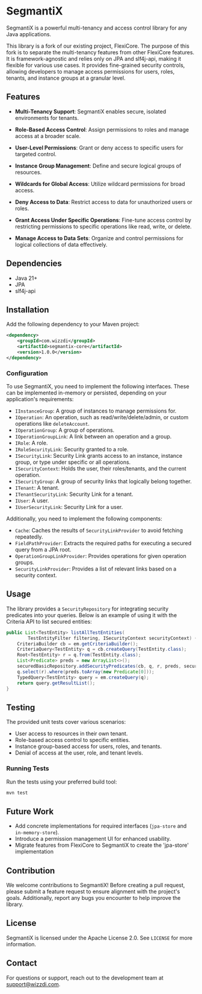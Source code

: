 # SegmantiX

SegmantiX is a powerful multi-tenancy and access control library for any Java applications.

This library is a fork of our existing project, FlexiCore. The purpose of this fork is to separate the multi-tenancy features from other FlexiCore features. It is framework-agnostic and relies only on JPA and slf4j-api, making it flexible for various use cases. It provides fine-grained security controls, allowing developers to manage access permissions for users, roles, tenants, and instance groups at a granular level.


## Features

- **Multi-Tenancy Support**: SegmantiX enables secure, isolated environments for tenants.

- **Role-Based Access Control**: Assign permissions to roles and manage access at a broader scale.

- **User-Level Permissions**: Grant or deny access to specific users for targeted control.

- **Instance Group Management**: Define and secure logical groups of resources.

- **Wildcards for Global Access**: Utilize wildcard permissions for broad access.

- **Deny Access to Data**: Restrict access to data for unauthorized users or roles.

- **Grant Access Under Specific Operations**: Fine-tune access control by restricting permissions to specific operations like read, write, or delete.

- **Manage Access to Data Sets**: Organize and control permissions for logical collections of data effectively.

## Dependencies

- Java 21+
- JPA
- slf4j-api

## Installation

Add the following dependency to your Maven project:

```xml
<dependency>
    <groupId>com.wizzdi</groupId>
    <artifactId>segmantix-core</artifactId>
    <version>1.0.0</version>
</dependency>
```

### Configuration

To use SegmantiX, you need to implement the following interfaces. These can be implemented in-memory or persisted, depending on your application's requirements:

- `IInstanceGroup`: A group of instances to manage permissions for.
- `IOperation`: An operation, such as read/write/delete/admin, or custom operations like `deleteAccount`.
- `IOperationGroup`: A group of operations.
- `IOperationGroupLink`: A link between an operation and a group.
- `IRole`: A role.
- `IRoleSecurityLink`: Security granted to a role.
- `ISecurityLink`: Security Link grants access to an instance, instance group, or type under specific or all operations.
- `ISecurityContext`: Holds the user, their roles/tenants, and the current operation.
- `ISecurityGroup`: A group of security links that logically belong together.
- `ITenant`: A tenant.
- `ITenantSecurityLink`: Security Link for a tenant.
- `IUser`: A user.
- `IUserSecurityLink`: Security Link for a user.

Additionally, you need to implement the following components:

- `Cache`: Caches the results of `SecurityLinkProvider` to avoid fetching repeatedly.
- `FieldPathProvider`: Extracts the required paths for executing a secured query from a JPA root.
- `OperationGroupLinkProvider`: Provides operations for given operation groups.
- `SecurityLinkProvider`: Provides a list of relevant links based on a security context.



## Usage

The library provides a `SecurityRepository` for integrating security predicates into your queries. Below is an example of using it with the Criteria API to list secured entities:

```java
public List<TestEntity> listAllTestEntities(
        TestEntityFilter filtering, ISecurityContext securityContext) {
    CriteriaBuilder cb = em.getCriteriaBuilder();
    CriteriaQuery<TestEntity> q = cb.createQuery(TestEntity.class);
    Root<TestEntity> r = q.from(TestEntity.class);
    List<Predicate> preds = new ArrayList<>();
    securedBasicRepository.addSecurityPredicates(cb, q, r, preds, securityContext);
    q.select(r).where(preds.toArray(new Predicate[0]));
    TypedQuery<TestEntity> query = em.createQuery(q);
    return query.getResultList();
}
```

## Testing

 The provided unit tests cover various scenarios:

- User access to resources in their own tenant.
- Role-based access control to specific entities.
- Instance group-based access for users, roles, and tenants.
- Denial of access at the user, role, and tenant levels.

### Running Tests

Run the tests using your preferred build tool:

```bash
mvn test
```

## Future Work

- Add concrete implementations for required interfaces (`jpa-store` and `in-memory-store`).
- Introduce a permission management UI for enhanced usability.
- Migrate features from FlexiCore to SegmantiX to create the 'jpa-store' implementation

## Contribution

We welcome contributions to SegmantiX! Before creating a pull request, please submit a feature request to ensure alignment with the project's goals. Additionally, report any bugs you encounter to help improve the library.

## License

SegmantiX is licensed under the Apache License 2.0. See `LICENSE` for more information.

## Contact

For questions or support, reach out to the development team at [support@wizzdi.com](mailto\:support@wizzdi.com).

